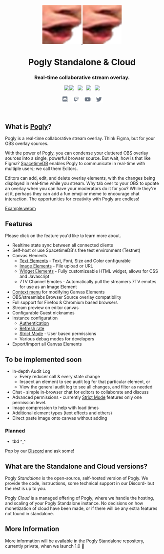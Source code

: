 <p align="center">
    <a href="https://pogly.gg#gh-dark-mode-only" target="_blank">
	<img width="128" src="https://github.com/PoglyApp/.github/blob/main/profile/images/dark/Pog.png" alt="Pogly Logo">
    </a>
    <a href="https://pogly.gg#gh-light-mode-only" target="_blank">
	<img width="128" src="https://github.com/PoglyApp/.github/blob/main/profile/images/light/Pog.png" alt="Pogly Logo">
    </a>
</p>
<p align="center">
    <h1 align="center">
        <b>Pogly</b> Standalone & Cloud
    </h1>
    <h3 align="center">
        Real-time collaborative stream overlay.
    </h3>
</p>

<p align="center">
    <a href="https://github.com/microsoft/TypeScript"><img src="https://img.shields.io/badge/built_with-TypeScript-2F74C0.svg?style=flat-square"><img src="https://img.shields.io/badge/CSharp-6C287D.svg?style=flat-square" /></a>
    &nbsp;
    <a href="https://github.com/clockworklabs/spacetimedb"><img src="https://img.shields.io/badge/powered_by-SpacetimeDB-000000.svg?style=flat-square" /></a>
    &nbsp;
	<img src="https://img.shields.io/badge/version-v0.1.0_beta-9f9f9f.svg?style=flat-square" />
    &nbsp;
    <a href="https://github.com/PoglyApp/pogly-standalone/blob/master/LICENSE"><img src="https://img.shields.io/badge/license-Apache%202.0-50C878.svg?style=flat-square" /></a>
</p>

<p align="center">
    <a href="https://discord.gg/CXCj2TGS6b"><img height="25" src="./images/social/discord.svg" alt="Discord" /></a>
    &nbsp;
    <a href="https://www.twitch.tv/poglygg"><img height="25" src="./images/social/twitch.svg" alt="Twitch" /></a>
    &nbsp;
    <a href="https://www.youtube.com/watch?v=c19tKRKa2ik"><img height="25" src="./images/social/youtube.svg" alt="YouTube" /></a>
    &nbsp;
    <a href="https://x.com/PoglyApp"><img height="25" src="./images/social/twitter.svg" alt="Twitter" /></a>
</p>

<br>

## What is [Pogly](https://pogly.gg)?

Pogly is a real-time collaborative stream overlay. Think Figma, but for your OBS overlay sources. 

With the power of Pogly, you can condense your cluttered OBS overlay sources into a single, powerful browser source. But wait, how is that like Figma? [SpacetimeDB](https://spacetimedb.com) enables Pogly to communicate in real-time with multiple users; we call them Editors.

Editors can add, edit, and delete overlay elements, with the changes being displayed in real-time while you stream. Why tab over to your OBS to update an overlay when you can have your moderators do it for you? While they're at it, perhaps they can add a fun emoji or meme to encourage chat interaction. The opportunities for creativity with Pogly are endless!

[Example.webm](https://github.com/PoglyApp/.github/assets/36650721/838f0050-ed6d-4391-9e91-76319fdffe1c)

## Features

Please click on the feature you'd like to learn more about.

- Realtime state sync between all connected clients
- Self-host or use SpacetimeDB's free test environment (Testnet)
- Canvas Elements
    - [Text Elements](https://github.com/PoglyApp/pogly-documentation/blob/main/use/textElement.md) - Text, Font, Size and Color configurable
    - [Image Elements](https://github.com/PoglyApp/pogly-documentation/blob/main/use/imageElement.md) - File upload or URL
    - [Widget Elements](https://github.com/PoglyApp/pogly-documentation/blob/main/use/widgetElement.md) - Fully customizeable HTML widget, allows for CSS and Javascript
    - 7TV Channel Emotes - Automatically pull the streamers 7TV emotes for use as an Image Element
- [Context menu](https://github.com/PoglyApp/pogly-documentation/blob/main/use/contextMenu.md) for modifying Canvas Elements
- OBS/streamlabs Browser Source overlay compatibility
- Full support for Firefox & Chromium based browsers
- Stream preview on editor canvas
- Configurable Guest nicknames
- Instance configuration
    - [Authentication](https://github.com/PoglyApp/pogly-documentation/blob/main/use/authentication.md)
    - [Refresh rate](https://github.com/PoglyApp/pogly-documentation/blob/main/use/refreshRate.md)
    - [Strict Mode](https://github.com/PoglyApp/pogly-documentation/blob/main/use/strictMode.md) - User based permissions
    - Various debug modes for developers
- Export/Import all Canvas Elements

## To be implemented soon
- In-depth Audit Log
    - Every reducer call & every state change
    - Inspect an element to see audit log for that particular element, or
    - View the general audit log to see all changes, and filter as needed
- Chat - simple in-browser chat for editors to collaborate and discuss
- Advanced permissions - currently [Strict Mode](https://github.com/PoglyApp/pogly-documentation/blob/main/use/strictMode.md) features only one permission level.
- Image compression to help with load times
- Additional element types (text effects and others)
- Direct paste image onto canvas without adding

### Planned
- tbd ^_^

Pop by our [Discord](https://discord.gg/uPQsBaVdB7) and ask some!

## What are the Standalone and Cloud versions?

Pogly *Standalone* is the open-source, self-hosted version of Pogly. We provide the code, instructions, some technical support in our Discord- but the rest is up to you.

Pogly *Cloud* is a managed offering of Pogly, where we handle the hosting, and scaling of your Pogly Standalone instance. No decisions on how monetization of cloud have been made, or if there will be any extra features not found in standalone.

## More Information

More information will be available in the Pogly Standalone repository, currently private, when we launch 1.0 🎉
